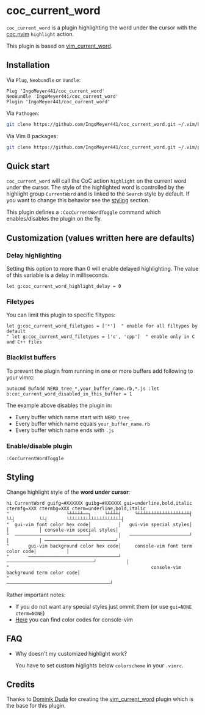 # coc_current_word

`coc_current_word` is a plugin highlighting the word under the cursor with the
[coc.nvim](https://github.com/neoclide/coc.nvim) `highlight` action.

This plugin is based on [vim_current_word](https://github.com/dominikduda/vim_current_word).

## Installation

Via `Plug`, `Neobundle` or `Vundle`:

```vim
Plug 'IngoMeyer441/coc_current_word'
NeoBundle 'IngoMeyer441/coc_current_word'
Plugin 'IngoMeyer441/coc_current_word'
```

Via `Pathogen`:

```bash
git clone https://github.com/IngoMeyer441/coc_current_word.git ~/.vim/bundle/coc_current_word
```

Via Vim 8 packages:

```bash
git clone https://github.com/IngoMeyer441/coc_current_word.git ~/.vim/pack/plugins/start/coc_current_word
```

## Quick start

`coc_current_word` will call the CoC action `highlight` on the current word under the cursor. The style of the
highlighted word is controlled by the highlight group `CurrentWord` and is linked to the `Search` style by default. If
you want to change this behavior see the [styling](#styling) section.

This plugin defines a `:CocCurrentWordToggle` command which enables/disables the plugin on the fly.

## Customization (values written here are defaults)

### Delay highlighting

Setting this option to more than 0 will enable delayed highlighting. The value of this variable is a delay in
milliseconds.

```vim
let g:coc_current_word_highlight_delay = 0
```

### Filetypes

You can limit this plugin to specific filtypes:

```vim
let g:coc_current_word_filetypes = ['*']  " enable for all filtypes by default
" let g:coc_current_word_filetypes = ['c', 'cpp']  " enable only in C and C++ files
```

### Blacklist buffers

To prevent the plugin from running in one or more buffers add following to your vimrc:

```vim
autocmd BufAdd NERD_tree_*,your_buffer_name.rb,*.js :let b:coc_current_word_disabled_in_this_buffer = 1
```

The example above disables the plugin in:

- Every buffer which name start with `NERD_tree_`
- Every buffer which name equals `your_buffer_name.rb`
- Every buffer which name ends with `.js`

### Enable/disable plugin

```vim
:CocCurrentWordToggle
```

## Styling

Change highlight style of the **word under cursor**:

```vim
hi CurrentWord guifg=#XXXXXX guibg=#XXXXXX gui=underline,bold,italic ctermfg=XXX ctermbg=XXX cterm=underline,bold,italic
"                     └┴┴┴┴┴──┐     └┴┴┴┴┤     └┴┴┴┴┴┴┴┴┴┴┴┴┴┴┴┴┴┴┴┤         └┴┤         └┴┤       └┴┴┴┴┴┴┴┴┴┴┴┴┴┴┴┴┴┴┴┤
"  gui-vim font color hex code│          │   gui-vim special styles│           │           │ console-vim special styles│
"  ───────────────────────────┘          │   ──────────────────────┘           │           │ ──────────────────────────┘
"       gui-vim background color hex code│     console-vim font term color code│           │
"       ─────────────────────────────────┘     ────────────────────────────────┘           │
"                                                    console-vim background term color code│
"                                                    ──────────────────────────────────────┘
```

Rather important notes:

- If you do not want any special styles just ommit them (or use `gui=NONE cterm=NONE`)
- [Here](http://www.calmar.ws/vim/256-xterm-24bit-rgb-color-chart.html) you can find color codes for console-vim

## FAQ

- Why doesn't my customized highlight work?

  You have to set custom higlights below `colorscheme` in your `.vimrc`.


## Credits

Thanks to [Dominik Duda](https://github.com/dominikduda) for creating the
[vim_current_word](https://github.com/dominikduda/vim_current_word) plugin which is the base for this plugin.
